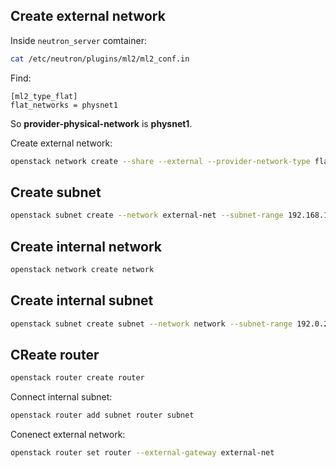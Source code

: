 ## Create external network

Inside `neutron_server` comtainer:

```bash
cat /etc/neutron/plugins/ml2/ml2_conf.in
```

Find:

```
[ml2_type_flat]
flat_networks = physnet1
```

So **provider-physical-network** is **physnet1**.

Create external network:

```bash
openstack network create --share --external --provider-network-type flat --provider-physical-network physnet1 external-net
```

## Create subnet

```bash
openstack subnet create --network external-net --subnet-range 192.168.100.0/24 --no-dhcp --gateway 192.168.100.1 external-subnet
```

## Create internal network

```bash
openstack network create network
```

## Create internal subnet

```bash
openstack subnet create subnet --network network --subnet-range 192.0.2.0/24
```

## CReate router

```bash
openstack router create router
```

Connect internal subnet:

```bash
openstack router add subnet router subnet
```

Conenect external network:

```bash
openstack router set router --external-gateway external-net
```

